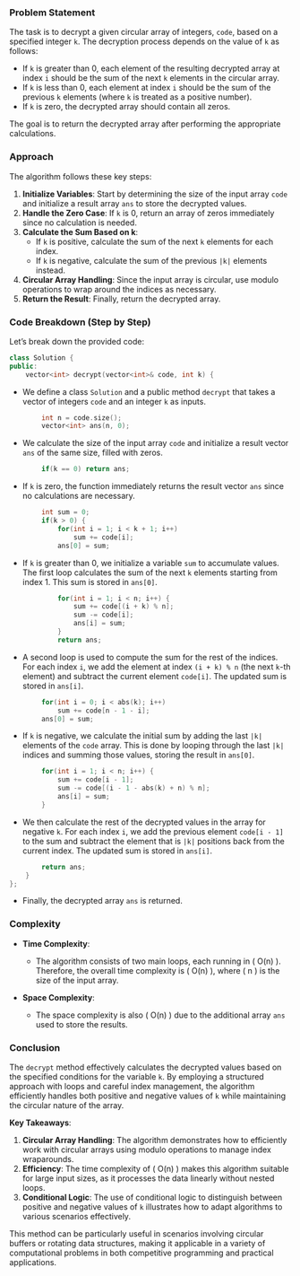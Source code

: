 ### Problem Statement

The task is to decrypt a given circular array of integers, `code`, based on a specified integer `k`. The decryption process depends on the value of `k` as follows:

- If `k` is greater than 0, each element of the resulting decrypted array at index `i` should be the sum of the next `k` elements in the circular array.
- If `k` is less than 0, each element at index `i` should be the sum of the previous `k` elements (where `k` is treated as a positive number).
- If `k` is zero, the decrypted array should contain all zeros.

The goal is to return the decrypted array after performing the appropriate calculations.

### Approach

The algorithm follows these key steps:

1. **Initialize Variables**: Start by determining the size of the input array `code` and initialize a result array `ans` to store the decrypted values.
2. **Handle the Zero Case**: If `k` is 0, return an array of zeros immediately since no calculation is needed.
3. **Calculate the Sum Based on k**:
   - If `k` is positive, calculate the sum of the next `k` elements for each index.
   - If `k` is negative, calculate the sum of the previous `|k|` elements instead.
4. **Circular Array Handling**: Since the input array is circular, use modulo operations to wrap around the indices as necessary.
5. **Return the Result**: Finally, return the decrypted array.

### Code Breakdown (Step by Step)

Let’s break down the provided code:

```cpp
class Solution {
public:
    vector<int> decrypt(vector<int>& code, int k) {
```
- We define a class `Solution` and a public method `decrypt` that takes a vector of integers `code` and an integer `k` as inputs.

```cpp
        int n = code.size();
        vector<int> ans(n, 0);
```
- We calculate the size of the input array `code` and initialize a result vector `ans` of the same size, filled with zeros.

```cpp
        if(k == 0) return ans;
```
- If `k` is zero, the function immediately returns the result vector `ans` since no calculations are necessary.

```cpp
        int sum = 0;
        if(k > 0) {
            for(int i = 1; i < k + 1; i++)
                sum += code[i];
            ans[0] = sum;
```
- If `k` is greater than 0, we initialize a variable `sum` to accumulate values. The first loop calculates the sum of the next `k` elements starting from index 1. This sum is stored in `ans[0]`.

```cpp
            for(int i = 1; i < n; i++) {
                sum += code[(i + k) % n];
                sum -= code[i];
                ans[i] = sum;
            }
            return ans;
```
- A second loop is used to compute the sum for the rest of the indices. For each index `i`, we add the element at index `(i + k) % n` (the next `k`-th element) and subtract the current element `code[i]`. The updated sum is stored in `ans[i]`.

```cpp
        for(int i = 0; i < abs(k); i++)
            sum += code[n - 1 - i];
        ans[0] = sum;
```
- If `k` is negative, we calculate the initial sum by adding the last `|k|` elements of the `code` array. This is done by looping through the last `|k|` indices and summing those values, storing the result in `ans[0]`.

```cpp
        for(int i = 1; i < n; i++) {
            sum += code[i - 1];
            sum -= code[(i - 1 - abs(k) + n) % n];
            ans[i] = sum;
        }
```
- We then calculate the rest of the decrypted values in the array for negative `k`. For each index `i`, we add the previous element `code[i - 1]` to the sum and subtract the element that is `|k|` positions back from the current index. The updated sum is stored in `ans[i]`.

```cpp
        return ans;        
    }
};
```
- Finally, the decrypted array `ans` is returned.

### Complexity

- **Time Complexity**: 
  - The algorithm consists of two main loops, each running in \( O(n) \). Therefore, the overall time complexity is \( O(n) \), where \( n \) is the size of the input array.
  
- **Space Complexity**: 
  - The space complexity is also \( O(n) \) due to the additional array `ans` used to store the results.

### Conclusion

The `decrypt` method effectively calculates the decrypted values based on the specified conditions for the variable `k`. By employing a structured approach with loops and careful index management, the algorithm efficiently handles both positive and negative values of `k` while maintaining the circular nature of the array.

**Key Takeaways**:
1. **Circular Array Handling**: The algorithm demonstrates how to efficiently work with circular arrays using modulo operations to manage index wraparounds.
2. **Efficiency**: The time complexity of \( O(n) \) makes this algorithm suitable for large input sizes, as it processes the data linearly without nested loops.
3. **Conditional Logic**: The use of conditional logic to distinguish between positive and negative values of `k` illustrates how to adapt algorithms to various scenarios effectively.

This method can be particularly useful in scenarios involving circular buffers or rotating data structures, making it applicable in a variety of computational problems in both competitive programming and practical applications.